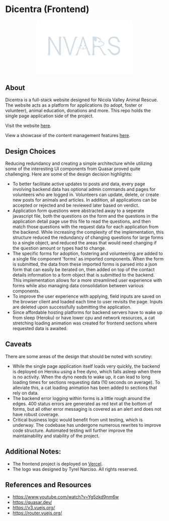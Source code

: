 # Dicentra (Frontend)

<div align="center"><img src="https://github.com/TyrelN/dicentra-frontend/blob/main/src/assets/nvars-logo-light.svg" width="300"/></div>

## About
Dicentra is a full-stack website designed for Nicola Valley Animal Rescue. The website acts as a platform for applications (to adopt, foster or volunteer), animal education, donations and more. This repo holds the single page application side of the project.

Visit the website [here](https://www.nvars.ca/).

View a showcase of the content management features [here](https://www.youtube.com/watch?v=vcnvZttQCXQ).

## Design Choices
Reducing redundancy and creating a simple architecture while utilizing some of the interesting UI components from Quasar proved quite challenging. Here are some of the design decision highlights:
* To better facilitate active updates to posts and data, every page involving backend data has optional admin commands and pages for volunteers who are logged in. Volunteers can update, delete, or create new posts for animals and articles. In addition, all applications can be accepted or rejected and be reviewed later based on verdict.
* Application form questions were abstracted away to a seperate javascript file, both the questions on the form and the questions in the application detail page use this file to read the questions, and then match those questions with the request data for each application from the backend. While increasing the complexity of the implementation, this structure reduced the redundancy of changing questions for large forms to a single object, and reduced the areas that would need changing if the question amount or types had to change.
* The specific forms for adoption, fostering and volunteering are added to a single file component 'forms' as imported components. When the form is submitted, the data from these imported forms is parsed into a json form that can easily be iterated on, then added on top of the contact details information to a form object that is submitted to the backend. This implementation allows for a more streamlined user experience with forms while also managing data consolidation between various components.
* To improve the user experience with applying, field inputs are saved on the browser client and loaded each time to user revisits the page. Inputs are deleted upon successfully submitting the application.
* Since affordable hosting platforms for backend servers have to wake up from sleep (Heroku) or have lower cpu and network resources, a cat stretching loading animation was created for frontend sections where requested data is awaited.


## Caveats
There are some areas of the design that should be noted with scrutiny:
* While the single page application itself loads very quickly, the backend is deployed on Heroku using a free dyno, which falls asleep when there is no activity. When the dyno needs to wake up, it can lead to long loading times for sections requesting data (10 seconds on average). To alleviate this, a cat loading animation has been added to sections that rely on data.
* The backend error logging within forms is a little rough around the edges. 400 status errors are generated as red text at the bottom of forms, but all other error messaging is covered as an alert and does not have robust coverage.
* Critical business logic would benefit from unit testing, which is underway. The codebase has undergone numerous rewrites to improve code structure. Automated testing will further improve the maintainability and stability of the project.


## Additional Notes:
* The frontend project is deployed on [Vercel](https://vercel.com/).
* The logo was designed by Tyrel Narciso. All rights reserved.


## References and Resources
* https://www.youtube.com/watch?v=Yg5zkd9nm6w
* https://quasar.dev/
* https://v3.vuejs.org/
* https://router.vuejs.org/

